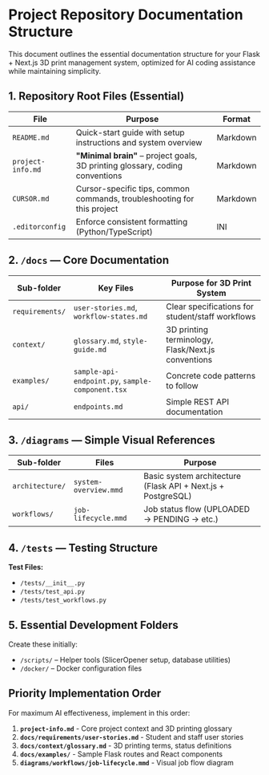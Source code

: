# Project Repository Documentation Structure

This document outlines the essential documentation structure for your Flask + Next.js 3D print management system, optimized for AI coding assistance while maintaining simplicity.

## 1. Repository Root Files (Essential)

| File | Purpose | Format |
|------|---------|--------|
| `README.md` | Quick-start guide with setup instructions and system overview | Markdown |
| `project-info.md` | **"Minimal brain"** – project goals, 3D printing glossary, coding conventions | Markdown |
| `CURSOR.md` | Cursor-specific tips, common commands, troubleshooting for this project | Markdown |
| `.editorconfig` | Enforce consistent formatting (Python/TypeScript) | INI |

## 2. `/docs` — Core Documentation

| Sub-folder | Key Files | Purpose for 3D Print System |
|------------|-----------|----------------------------|
| `requirements/` | `user-stories.md`, `workflow-states.md` | Clear specifications for student/staff workflows |
| `context/` | `glossary.md`, `style-guide.md` | 3D printing terminology, Flask/Next.js conventions |
| `examples/` | `sample-api-endpoint.py`, `sample-component.tsx` | Concrete code patterns to follow |
| `api/` | `endpoints.md` | Simple REST API documentation |

## 3. `/diagrams` — Simple Visual References

| Sub-folder | Files | Purpose |
|------------|-------|---------|
| `architecture/` | `system-overview.mmd` | Basic system architecture (Flask API + Next.js + PostgreSQL) |
| `workflows/` | `job-lifecycle.mmd` | Job status flow (UPLOADED → PENDING → etc.) |

## 4. `/tests` — Testing Structure

**Test Files:**
- `/tests/__init__.py`
- `/tests/test_api.py` 
- `/tests/test_workflows.py`

## 5. Essential Development Folders

Create these initially:

- `/scripts/` – Helper tools (SlicerOpener setup, database utilities)
- `/docker/` – Docker configuration files

## Priority Implementation Order

For maximum AI effectiveness, implement in this order:

1. **`project-info.md`** - Core project context and 3D printing glossary
2. **`docs/requirements/user-stories.md`** - Student and staff user stories  
3. **`docs/context/glossary.md`** - 3D printing terms, status definitions
4. **`docs/examples/`** - Sample Flask routes and React components
5. **`diagrams/workflows/job-lifecycle.mmd`** - Visual job flow diagram
